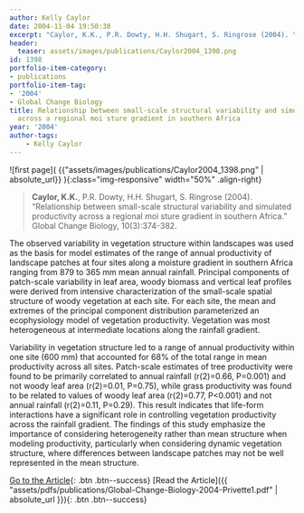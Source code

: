 ```yaml
---
author: Kelly Caylor
date: 2004-11-04 19:50:38
excerpt: "Caylor, K.K., P.R. Dowty, H.H. Shugart, S. Ringrose (2004). \u201CRelationship between small-scale structural variability and simulated productivity across a regional moisture gradient in southern Africa.\u201D Global Change Biology, 10(3):374-382."
header:
  teaser: assets/images/publications/Caylor2004_1398.png
id: 1398
portfolio-item-category:
- publications
portfolio-item-tag:
- '2004'
- Global Change Biology
title: Relationship between small-scale structural variability and simulated productivity
  across a regional moi sture gradient in southern Africa
year: '2004'
author-tags:
    - Kelly Caylor
---
```


![first page]( {{"assets/images/publications/Caylor2004_1398.png" | absolute_url}} ){:class="img-responsive" width="50%" .align-right}

> **Caylor, K.K.**, P.R. Dowty, H.H. Shugart, S. Ringrose (2004). “Relationship between small-scale structural variability and simulated productivity across a regional moi sture gradient in southern Africa.” Global Change Biology, 10(3):374-382.


The observed variability in vegetation structure within landscapes was used as the basis for model estimates of the range of annual productivity of landscape patches at four sites along a moisture gradient in southern Africa ranging from 879 to 365 mm mean annual rainfall. Principal components of patch-scale variability in leaf area, woody biomass and vertical leaf profiles were derived from intensive characterization of the small-scale spatial structure of woody vegetation at each site. For each site, the mean and extremes of the principal component distribution parameterized an ecophysiology model of vegetation productivity. Vegetation was most heterogeneous at intermediate locations along the rainfall gradient. 

Variability in vegetation structure led to a range of annual productivity within one site (600 mm) that accounted for 68% of the total range in mean productivity across all sites. Patch-scale estimates of tree productivity were found to be primarily correlated to annual rainfall (r(2)=0.66, P=0.001) and not woody leaf area (r(2)=0.01, P=0.75), while grass productivity was found to be related to values of woody leaf area (r(2)=0.77, P<0.001) and not annual rainfall (r(2)=0.11, P=0.29). This result indicates that life-form interactions have a significant role in controlling vegetation productivity across the rainfall gradient. The findings of this study emphasize the importance of considering heterogeneity rather than mean structure when modeling productivity, particularly when considering dynamic vegetation structure, where differences between landscape patches may not be well represented in the mean structure. 


[Go to the Article](http://dx.doi.org/10.1046/j.1529-8817.2003.00704.x){: .btn .btn--success} [Read the Article]({{ "assets/pdfs/publications/Global-Change-Biology-2004-Privette1.pdf" | absolute_url }}){: .btn .btn--success}
